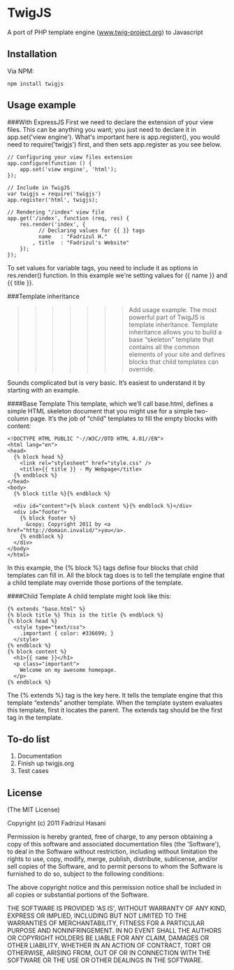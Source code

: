 # TwigJS

A port of PHP template engine (www.twig-project.org) to Javascript

## Installation

Via NPM:
    
    npm install twigjs

## Usage example

###With ExpressJS
First we need to declare the extension of your view files. This can be anything you want; you just need to declare it in app.set('view engine'). What's important here is app.register(), you would need to require('twigjs') first, and then sets app.register as you see below.
	
	// Configuring your view files extension
	app.configure(function () {
		app.set('view engine', 'html');
	});

	// Include in TwigJS
	var twigjs = require('twigjs')
	app.register('html', twigjs);

	// Rendering "/index" view file 
	app.get('/index', function (req, res) {
		res.render('index', {
    		  // Declaring values for {{ }} tags
			  name   : "Fadrizul H." 
			, title  : "Fadrizul's Website"
		});
	});
To set values for variable tags, you need to include it as options in res.render() function. In this example we're setting values for {{ name }} and {{ title }}.

###Template inheritance
>>>>>>> Add usage example.
The most powerful part of TwigJS is template inheritance. Template inheritance allows you to build a base “skeleton” template that contains all the common elements of your site and defines blocks that child templates can override.

Sounds complicated but is very basic. It’s easiest to understand it by starting with an example.

####Base Template
This template, which we’ll call base.html, defines a simple HTML skeleton document that you might use for a simple two-column page. It’s the job of “child” templates to fill the empty blocks with content:

	<!DOCTYPE HTML PUBLIC "-//W3C//DTD HTML 4.01//EN">
	<html lang="en">
	<head>
	  {% block head %}
	    <link rel="stylesheet" href="style.css" />
	    <title>{{ title }} - My Webpage</title>
	  {% endblock %}
	</head>
	<body>
	  {% block title %}{% endblock %}

	  <div id="content">{% block content %}{% endblock %}</div>
	  <div id="footer">
	    {% block footer %}
	      &copy; Copyright 2011 by <a href="http://domain.invalid/">you</a>.
	    {% endblock %}
	  </div>
	</body>
	</html>
In this example, the {% block %} tags define four blocks that child templates can fill in. All the block tag does is to tell the template engine that a child template may override those portions of the template.

####Child Template
A child template might look like this:

	{% extends "base.html" %}
	{% block title %} This is the title {% endblock %}
	{% block head %}
	  <style type="text/css">
	    .important { color: #336699; }
	  </style>
	{% endblock %}
	{% block content %}
	  <h1>{{ name }}</h1>
	  <p class="important">
	    Welcome on my awesome homepage.
	  </p>
	{% endblock %}

The {% extends %} tag is the key here. It tells the template engine that this template “extends” another template. When the template system evaluates this template, first it locates the parent. The extends tag should be the first tag in the template.
	

## To-do list
1. Documentation
2. Finish up twigjs.org
3. Test cases

## License

(The MIT License)

Copyright (c) 2011 Fadrizul Hasani

Permission is hereby granted, free of charge, to any person obtaining a copy of this software and associated documentation files (the 'Software'), to deal in the Software without restriction, including without limitation the rights to use, copy, modify, merge, publish, distribute, sublicense, and/or sell copies of the Software, and to permit persons to whom the Software is furnished to do so, subject to the following conditions:

The above copyright notice and this permission notice shall be included in all copies or substantial portions of the Software.

THE SOFTWARE IS PROVIDED 'AS IS', WITHOUT WARRANTY OF ANY KIND, EXPRESS OR IMPLIED, INCLUDING BUT NOT LIMITED TO THE WARRANTIES OF MERCHANTABILITY, FITNESS FOR A PARTICULAR PURPOSE AND NONINFRINGEMENT. IN NO EVENT SHALL THE AUTHORS OR COPYRIGHT HOLDERS BE LIABLE FOR ANY CLAIM, DAMAGES OR OTHER LIABILITY, WHETHER IN AN ACTION OF CONTRACT, TORT OR OTHERWISE, ARISING FROM, OUT OF OR IN CONNECTION WITH THE SOFTWARE OR THE USE OR OTHER DEALINGS IN THE SOFTWARE.

[1]: http://www.twig-project.org
[2]: http://twigjs.org